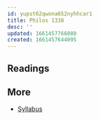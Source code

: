 ```yaml
---
id: yupst62qwona652nyhhcar1
title: Philos 1338
desc: ''
updated: 1661457766080
created: 1661457644095
---
```


## Readings

## More

- [Syllabus](/assets/fall22/Philos_1338/Syllabus.pdf)